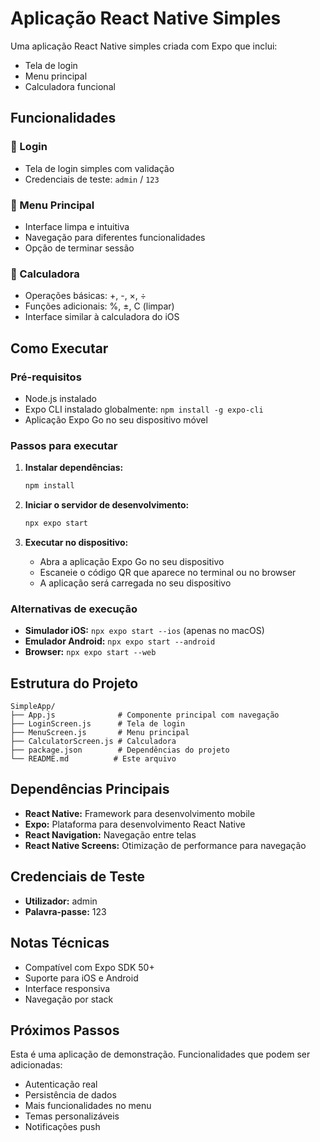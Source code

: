 # Aplicação React Native Simples

Uma aplicação React Native simples criada com Expo que inclui:
- Tela de login
- Menu principal
- Calculadora funcional

## Funcionalidades

### 🔐 Login
- Tela de login simples com validação
- Credenciais de teste: `admin` / `123`

### 📱 Menu Principal
- Interface limpa e intuitiva
- Navegação para diferentes funcionalidades
- Opção de terminar sessão

### 🧮 Calculadora
- Operações básicas: +, -, ×, ÷
- Funções adicionais: %, ±, C (limpar)
- Interface similar à calculadora do iOS

## Como Executar

### Pré-requisitos
- Node.js instalado
- Expo CLI instalado globalmente: `npm install -g expo-cli`
- Aplicação Expo Go no seu dispositivo móvel

### Passos para executar

1. **Instalar dependências:**
   ```bash
   npm install
   ```

2. **Iniciar o servidor de desenvolvimento:**
   ```bash
   npx expo start
   ```

3. **Executar no dispositivo:**
   - Abra a aplicação Expo Go no seu dispositivo
   - Escaneie o código QR que aparece no terminal ou no browser
   - A aplicação será carregada no seu dispositivo

### Alternativas de execução

- **Simulador iOS:** `npx expo start --ios` (apenas no macOS)
- **Emulador Android:** `npx expo start --android`
- **Browser:** `npx expo start --web`

## Estrutura do Projeto

```
SimpleApp/
├── App.js              # Componente principal com navegação
├── LoginScreen.js      # Tela de login
├── MenuScreen.js       # Menu principal
├── CalculatorScreen.js # Calculadora
├── package.json        # Dependências do projeto
└── README.md          # Este arquivo
```

## Dependências Principais

- **React Native:** Framework para desenvolvimento mobile
- **Expo:** Plataforma para desenvolvimento React Native
- **React Navigation:** Navegação entre telas
- **React Native Screens:** Otimização de performance para navegação

## Credenciais de Teste

- **Utilizador:** admin
- **Palavra-passe:** 123

## Notas Técnicas

- Compatível com Expo SDK 50+
- Suporte para iOS e Android
- Interface responsiva
- Navegação por stack

## Próximos Passos

Esta é uma aplicação de demonstração. Funcionalidades que podem ser adicionadas:
- Autenticação real
- Persistência de dados
- Mais funcionalidades no menu
- Temas personalizáveis
- Notificações push

